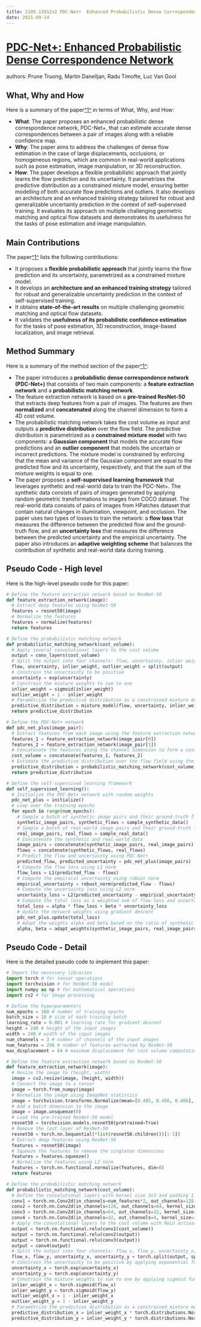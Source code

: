 ```yaml
---
title: 2109.13912v2 PDC-Net+  Enhanced Probabilistic Dense Correspondence Network
date: 2021-09-14
---
```


# [PDC-Net+: Enhanced Probabilistic Dense Correspondence Network](http://arxiv.org/abs/2109.13912v2)

authors: Prune Truong, Martin Danelljan, Radu Timofte, Luc Van Gool


## What, Why and How

[1]: https://arxiv.org/abs/2109.13912v2 "PDC-Net+: Enhanced Probabilistic Dense Correspondence Network"
[2]: https://arxiv.org/pdf/2109.13912v2.pdf "arXiv.org e-Print archive"
[3]: https://www.researcher-app.com/paper/9093690 "PDC-Net+: Enhanced Probabilistic Dense Correspondence Network. (arXiv ..."

Here is a summary of the paper[^1^][1] in terms of What, Why, and How:

- **What**: The paper proposes an enhanced probabilistic dense correspondence network, PDC-Net+, that can estimate accurate dense correspondences between a pair of images along with a reliable confidence map.
- **Why**: The paper aims to address the challenges of dense flow estimation in the case of large displacements, occlusions, or homogeneous regions, which are common in real-world applications such as pose estimation, image manipulation, or 3D reconstruction.
- **How**: The paper develops a flexible probabilistic approach that jointly learns the flow prediction and its uncertainty. It parametrizes the predictive distribution as a constrained mixture model, ensuring better modelling of both accurate flow predictions and outliers. It also develops an architecture and an enhanced training strategy tailored for robust and generalizable uncertainty prediction in the context of self-supervised training. It evaluates its approach on multiple challenging geometric matching and optical flow datasets and demonstrates its usefulness for the tasks of pose estimation and image manipulation.

## Main Contributions

[1]: https://arxiv.org/abs/2109.13912 "PDC-Net+: Enhanced Probabilistic Dense Correspondence Network"
[2]: https://ieeexplore.ieee.org/document/10054148 "PDC-Net+: Enhanced Probabilistic Dense Correspondence Network"

The paper[^1^][1] lists the following contributions:

- It proposes a **flexible probabilistic approach** that jointly learns the flow prediction and its uncertainty, parametrized as a constrained mixture model.
- It develops an **architecture and an enhanced training strategy** tailored for robust and generalizable uncertainty prediction in the context of self-supervised training.
- It obtains **state-of-the-art results** on multiple challenging geometric matching and optical flow datasets.
- It validates the **usefulness of its probabilistic confidence estimation** for the tasks of pose estimation, 3D reconstruction, image-based localization, and image retrieval.

## Method Summary

[1]: https://arxiv.org/abs/2109.13912 "PDC-Net+: Enhanced Probabilistic Dense Correspondence Network"
[2]: https://ieeexplore.ieee.org/document/10054148 "PDC-Net+: Enhanced Probabilistic Dense Correspondence Network"
[3]: https://prunetruong.com/research/pdcnet+/ "Gmail - Prune Truong"

Here is a summary of the method section of the paper[^1^][1]:

- The paper introduces a **probabilistic dense correspondence network (PDC-Net+)** that consists of two main components: a **feature extraction network** and a **probabilistic matching network**.
- The feature extraction network is based on a **pre-trained ResNet-50** that extracts deep features from a pair of images. The features are then **normalized** and **concatenated** along the channel dimension to form a 4D cost volume.
- The probabilistic matching network takes the cost volume as input and outputs a **predictive distribution** over the flow field. The predictive distribution is parametrized as a **constrained mixture model** with two components: a **Gaussian component** that models the accurate flow predictions and an **outlier component** that models the uncertain or incorrect predictions. The mixture model is constrained by enforcing that the mean and variance of the Gaussian component are equal to the predicted flow and its uncertainty, respectively, and that the sum of the mixture weights is equal to one.
- The paper proposes a **self-supervised learning framework** that leverages synthetic and real-world data to train the PDC-Net+. The synthetic data consists of pairs of images generated by applying random geometric transformations to images from COCO dataset. The real-world data consists of pairs of images from HPatches dataset that contain natural changes in illumination, viewpoint, and occlusion. The paper uses two types of losses to train the network: a **flow loss** that measures the difference between the predicted flow and the ground-truth flow, and an **uncertainty loss** that measures the difference between the predicted uncertainty and the empirical uncertainty. The paper also introduces an **adaptive weighting scheme** that balances the contribution of synthetic and real-world data during training.

## Pseudo Code - High level

Here is the high-level pseudo code for this paper:

```python
# Define the feature extraction network based on ResNet-50
def feature_extraction_network(image):
  # Extract deep features using ResNet-50
  features = resnet50(image)
  # Normalize the features
  features = normalize(features)
  return features

# Define the probabilistic matching network
def probabilistic_matching_network(cost_volume):
  # Apply several convolutional layers to the cost volume
  output = conv_layers(cost_volume)
  # Split the output into four channels: flow, uncertainty, inlier weight, and outlier weight
  flow, uncertainty, inlier_weight, outlier_weight = split(output)
  # Constrain the uncertainty to be positive
  uncertainty = exp(uncertainty)
  # Constrain the mixture weights to sum to one
  inlier_weight = sigmoid(inlier_weight)
  outlier_weight = 1 - inlier_weight
  # Parametrize the predictive distribution as a constrained mixture model
  predictive_distribution = mixture_model(flow, uncertainty, inlier_weight, outlier_weight)
  return predictive_distribution

# Define the PDC-Net+ network
def pdc_net_plus(image_pair):
  # Extract features from each image using the feature extraction network
  features_1 = feature_extraction_network(image_pair[0])
  features_2 = feature_extraction_network(image_pair[1])
  # Concatenate the features along the channel dimension to form a cost volume
  cost_volume = concatenate(features_1, features_2)
  # Estimate the predictive distribution over the flow field using the probabilistic matching network
  predictive_distribution = probabilistic_matching_network(cost_volume)
  return predictive_distribution

# Define the self-supervised learning framework
def self_supervised_learning():
  # Initialize the PDC-Net+ network with random weights
  pdc_net_plus = initialize()
  # Loop over the training epochs
  for epoch in range(num_epochs):
    # Sample a batch of synthetic image pairs and their ground-truth flows
    synthetic_image_pairs, synthetic_flows = sample_synthetic_data()
    # Sample a batch of real-world image pairs and their ground-truth flows
    real_image_pairs, real_flows = sample_real_data()
    # Concatenate the synthetic and real-world data
    image_pairs = concatenate(synthetic_image_pairs, real_image_pairs)
    flows = concatenate(synthetic_flows, real_flows)
    # Predict the flow and uncertainty using PDC-Net+
    predicted_flow, predicted_uncertainty = pdc_net_plus(image_pairs)
    # Compute the flow loss using L1 norm
    flow_loss = L1(predicted_flow - flows)
    # Compute the empirical uncertainty using robust norm
    empirical_uncertainty = robust_norm(predicted_flow - flows)
    # Compute the uncertainty loss using L2 norm
    uncertainty_loss = L2(predicted_uncertainty - empirical_uncertainty)
    # Compute the total loss as a weighted sum of flow loss and uncertainty loss
    total_loss = alpha * flow_loss + beta * uncertainty_loss
    # Update the network weights using gradient descent
    pdc_net_plus.update(total_loss)
    # Adapt the weights alpha and beta based on the ratio of synthetic and real-world data
    alpha, beta = adapt_weights(synthetic_image_pairs, real_image_pairs)
```

## Pseudo Code - Detail

Here is the detailed pseudo code to implement this paper:

```python
# Import the necessary libraries
import torch # for tensor operations
import torchvision # for ResNet-50 model
import numpy as np # for mathematical operations
import cv2 # for image processing

# Define the hyperparameters
num_epochs = 100 # number of training epochs
batch_size = 16 # size of each training batch
learning_rate = 0.001 # learning rate for gradient descent
height = 240 # height of the input images
width = 240 # width of the input images
num_channels = 3 # number of channels of the input images
num_features = 256 # number of features extracted by ResNet-50
max_displacement = 64 # maximum displacement for cost volume computation

# Define the feature extraction network based on ResNet-50
def feature_extraction_network(image):
  # Resize the image to (height, width)
  image = cv2.resize(image, (height, width))
  # Convert the image to a tensor
  image = torch.from_numpy(image)
  # Normalize the image using ImageNet statistics
  image = torchvision.transforms.Normalize(mean=[0.485, 0.456, 0.406], std=[0.229, 0.224, 0.225])(image)
  # Add a batch dimension to the image
  image = image.unsqueeze(0)
  # Load the pre-trained ResNet-50 model
  resnet50 = torchvision.models.resnet50(pretrained=True)
  # Remove the last layer of ResNet-50
  resnet50 = torch.nn.Sequential(*list(resnet50.children())[:-1])
  # Extract deep features using ResNet-50
  features = resnet50(image)
  # Squeeze the features to remove the singleton dimensions
  features = features.squeeze()
  # Normalize the features using L2 norm
  features = torch.nn.functional.normalize(features, dim=0)
  return features

# Define the probabilistic matching network
def probabilistic_matching_network(cost_volume):
  # Define the convolutional layers with kernel size 3x3 and padding 1
  conv1 = torch.nn.Conv2d(in_channels=num_features*2, out_channels=128, kernel_size=3, padding=1)
  conv2 = torch.nn.Conv2d(in_channels=128, out_channels=64, kernel_size=3, padding=1)
  conv3 = torch.nn.Conv2d(in_channels=64, out_channels=32, kernel_size=3, padding=1)
  conv4 = torch.nn.Conv2d(in_channels=32, out_channels=4, kernel_size=3, padding=1)
  # Apply the convolutional layers to the cost volume with ReLU activation
  output = torch.nn.functional.relu(conv1(cost_volume))
  output = torch.nn.functional.relu(conv2(output))
  output = torch.nn.functional.relu(conv3(output))
  output = conv4(output)
  # Split the output into four channels: flow_x, flow_y, uncertainty_x, uncertainty_y
  flow_x, flow_y, uncertainty_x, uncertainty_y = torch.split(output, split_size_or_sections=1, dim=0)
  # Constrain the uncertainty to be positive by applying exponential function
  uncertainty_x = torch.exp(uncertainty_x)
  uncertainty_y = torch.exp(uncertainty_y)
  # Constrain the mixture weights to sum to one by applying sigmoid function
  inlier_weight_x = torch.sigmoid(flow_x)
  inlier_weight_y = torch.sigmoid(flow_y)
  outlier_weight_x = 1 - inlier_weight_x
  outlier_weight_y = 1 - inlier_weight_y
  # Parametrize the predictive distribution as a constrained mixture model with two components: Gaussian and outlier
  predictive_distribution_x = inlier_weight_x * torch.distributions.Normal(loc=flow_x, scale=uncertainty_x) + outlier_weight_x * torch.distributions.Uniform(low=-max_displacement, high=max_displacement)
  predictive_distribution_y = inlier_weight_y * torch.distributions.Normal(loc=flow_y, scale=uncertainty_y) + outlier_weight_y * torch.distributions.Uniform(low=-max_displacement, high=max_displacement)
  
```